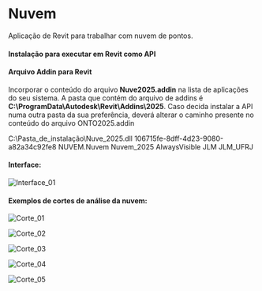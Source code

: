 # Nuvem
Aplicação de Revit para trabalhar com nuvem de pontos.

#### Instalação para executar em Revit como API 
 
#### Arquivo Addin para Revit
Incorporar o conteúdo do arquivo **Nuve2025.addin** na lista de aplicações do seu sistema. A pasta que contém do arquivo de addins é **C:\ProgramData\Autodesk\Revit\Addins\2025**. Caso decida instalar a API numa outra pasta da sua preferência, deverá alterar o caminho presente no conteúdo do arquivo ONTO2025.addin  

<AddIn Type="Command">
	 <Assembly>C:\Pasta_de_instalação\Nuve_2025.dll</Assembly>
	 <AddInId>106715fe-8dff-4d23-9080-a82a34c92fe8</AddInId>
	 <FullClassName>NUVEM.Nuvem</FullClassName>
	 <Text>Nuvem_2025</Text>
  	 <VisibilityMode>AlwaysVisible</VisibilityMode>
	 <VendorId>JLM</VendorId>
	 <VendorDescription>JLM_UFRJ</VendorDescription>
</AddIn>

#### Interface:

![Interface_01](https://github.com/user-attachments/assets/6ce06474-c195-42ec-8615-f94a70ed3c1e)



#### Exemplos de cortes de análise da nuvem:

![Corte_01](https://github.com/user-attachments/assets/5efe97c8-c359-4208-a2ef-56275f3012ba)

![Corte_02](https://github.com/user-attachments/assets/6ba112f7-1851-46d2-8070-74ff386eeb2a)

![Corte_03](https://github.com/user-attachments/assets/7f114a80-9369-4e9d-b643-d88266f8c26c)

![Corte_04](https://github.com/user-attachments/assets/bcc21723-5d9e-472a-888f-b146f0a1649f)

![Corte_05](https://github.com/user-attachments/assets/810a067e-748b-4d90-9e87-01467aeec966)
